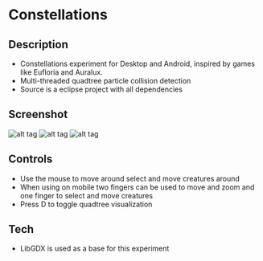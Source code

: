 # Constellations

## Description
- Constellations experiment for Desktop and Android, inspired by games like Eufloria and Auralux.
- Multi-threaded quadtree particle collision detection
- Source is a eclipse project with all dependencies

## Screenshot
![alt tag](https://raw.githubusercontent.com/tentone/constellations/master/screenshot/a.png)
![alt tag](https://raw.githubusercontent.com/tentone/constellations/master/screenshot/b.png)
![alt tag](https://raw.githubusercontent.com/tentone/constellations/master/screenshot/c.png)

## Controls
- Use the mouse to move around select and move creatures around
- When using on mobile two fingers can be used to move and zoom and one finger to select and move creatures
- Press D to toggle quadtree visualization

## Tech
 - LibGDX is used as a base for this experiment
